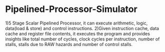 # Pipelined-Processor-Simulator
1)5 Stage Scalar Pipelined Processor, it can execute arithmetic, logic, data(load & store) and control instructions.
2)Given instruction cache, data cache and register file contents, it executes the program and provides insights like total number of cycles, clock cycles per instruction, number of stalls, stalls due to RAW hazards and number of control stalls.
